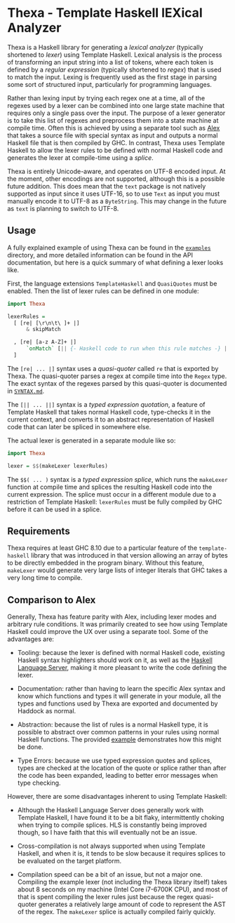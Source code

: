 Thexa - Template Haskell lEXical Analyzer
=========================================

Thexa is a Haskell library for generating a *lexical analyzer* (typically shortened to *lexer*) using Template Haskell. Lexical analysis is the process of transforming an input string into a list of tokens, where each token is defined by a *regular expression* (typically shortened to *regex*) that is used to match the input. Lexing is frequently used as the first stage in parsing some sort of structured input, particularly for programming languages.

Rather than lexing input by trying each regex one at a time, all of the regexes used by a lexer can be combined into one large state machine that requires only a single pass over the input. The purpose of a lexer generator is to take this list of regexes and preprocess them into a state machine at compile time. Often this is achieved by using a separate tool such as [Alex](https://www.haskell.org/alex/) that takes a source file with special syntax as input and outputs a normal Haskell file that is then compiled by GHC. In contrast, Thexa uses Template Haskell to allow the lexer rules to be defined with normal Haskell code and generates the lexer at compile-time using a *splice*.

Thexa is entirely Unicode-aware, and operates on UTF-8 encoded input. At the moment, other encodings are not supported, although this is a possible future addition. This does mean that the `text` package is not natively supported as input since it uses UTF-16, so to use `Text` as input you must manually encode it to UTF-8 as a `ByteString`. This may change in the future as `text` is planning to switch to UTF-8.

Usage
-----

A fully explained example of using Thexa can be found in the [`examples`](https://github.com/syntheorem/thexa/examples/) directory, and more detailed information can be found in the API documentation, but here is a quick summary of what defining a lexer looks like.

First, the language extensions `TemplateHaskell` and `QuasiQuotes` must be enabled. Then the list of lexer rules can be defined in one module:

```Haskell
import Thexa

lexerRules =
  [ [re| [\r\n\t\ ]+ |]
      & skipMatch

  , [re| [a-z A-Z]+ |]
      `onMatch` [|| {- Haskell code to run when this rule matches -} ||]
  ]
```

The `[re| ... |]` syntax uses a *quasi-quoter* called `re` that is exported by Thexa. The quasi-quoter parses a regex at compile time into the `Regex` type. The exact syntax of the regexes parsed by this quasi-quoter is documented in [`SYNTAX.md`](https://github.com/syntheorem/thexa/SYNTAX.md).

The `[|| ... ||]` syntax is a *typed expression quotation*, a feature of Template Haskell that takes normal Haskell code, type-checks it in the current context, and converts it to an abstract representation of Haskell code that can later be spliced in somewhere else.

The actual lexer is generated in a separate module like so:

```Haskell
import Thexa

lexer = $$(makeLexer lexerRules)
```

The `$$( ... )` syntax is a *typed expression splice*, which runs the `makeLexer` function at compile time and splices the resulting Haskell code into the current expression. The splice must occur in a different module due to a restriction of Template Haskell: `lexerRules` must be fully compiled by GHC before it can be used in a splice.

Requirements
------------

Thexa requires at least GHC 8.10 due to a particular feature of the `template-haskell` library that was introduced in that version allowing an array of bytes to be directly embedded in the program binary. Without this feature, `makeLexer` would generate very large lists of integer literals that GHC takes a very long time to compile.

Comparison to Alex
--------------------

Generally, Thexa has feature parity with Alex, including lexer modes and arbitrary rule conditions. It was primarily created to see how using Template Haskell could improve the UX over using a separate tool. Some of the advantages are:

* Tooling: because the lexer is defined with normal Haskell code, existing Haskell syntax highlighters should work on it, as well as the [Haskell Language Server](https://github.com/haskell/haskell-language-server), making it more pleasant to write the code defining the lexer.

* Documentation: rather than having to learn the specific Alex syntax and know which functions and types it will generate in your module, all the types and functions used by Thexa are exported and documented by Haddock as normal.

* Abstraction: because the list of rules is a normal Haskell type, it is possible to abstract over common patterns in your rules using normal Haskell functions. The provided [example](https://github.com/syntheorem/thexa/examples/) demonstrates how this might be done.

* Type Errors: because we use typed expression quotes and splices, types are checked at the location of the quote or splice rather than after the code has been expanded, leading to better error messages when type checking.

However, there are some disadvantages inherent to using Template Haskell:

* Although the Haskell Language Server does generally work with Template Haskell, I have found it to be a bit flaky, intermittently choking when trying to compile splices. HLS is constantly being improved though, so I have faith that this will eventually not be an issue.

* Cross-compilation is not always supported when using Template Haskell, and when it is, it tends to be slow because it requires splices to be evaluated on the target platform.

* Compilation speed can be a bit of an issue, but not a major one. Compiling the example lexer (not including the Thexa library itself) takes about 8 seconds on my machine (Intel Core i7-6700K CPU), and most of that is spent compiling the lexer rules just because the regex quasi-quoter generates a relatively large amount of code to represent the AST of the regex. The `makeLexer` splice is actually compiled fairly quickly.
